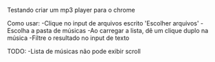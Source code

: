Testando criar um mp3 player para o chrome

Como usar:
-Clique no input de arquivos escrito 'Escolher arquivos'
-Escolha a pasta de músicas
-Ao carregar a lista, dê um clique duplo na música
-Filtre o resultado no input de texto

TODO:
-Lista de músicas não pode exibir scroll